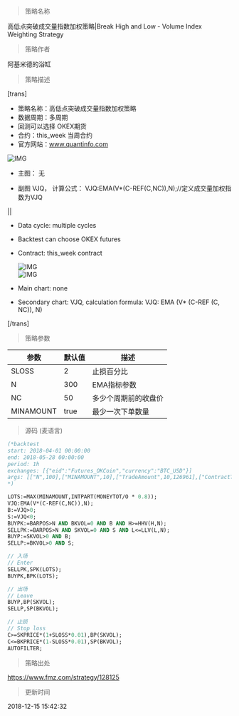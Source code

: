 
> 策略名称

高低点突破成交量指数加权策略|Break High and Low - Volume Index Weighting Strategy

> 策略作者

阿基米德的浴缸

> 策略描述

[trans]
- 策略名称：高低点突破成交量指数加权策略
- 数据周期：多周期
- 回测可以选择 OKEX期货
- 合约：this_week 当周合约
- 官方网站：www.quantinfo.com

![IMG](https://www.fmz.com/upload/asset/efa8dad9db6b13862283a69ee8255934.png)

- 主图：
  无

- 副图
  VJQ， 计算公式： VJQ:EMA(V*(C-REF(C,NC)),N);//定义成交量加权指数为VJQ

|| 

- Data cycle: multiple cycles
- Backtest can choose OKEX futures
- Contract: this_week contract

  ![IMG](https://www.fmz.com/upload/asset/7ba0592df29f0e159c4d6f090c893339.png)  
  ![IMG](https://www.fmz.com/upload/asset/7f9acd992f46482e5709402ae85abd77.png) 

- Main chart: 
  none

- Secondary chart:
  VJQ, calculation formula: VJQ: EMA (V* (C-REF (C, NC)), N)

[/trans]

> 策略参数



|参数|默认值|描述|
|----|----|----|
|SLOSS|2|止损百分比|percentage of stop loss|
|N|300|EMA指标参数|EMA index parameter|
|NC|50|多少个周期前的收盘价|closing price of how many cycles ago|
|MINAMOUNT|true|最少一次下单数量|minimum order quantity at a time|


> 源码 (麦语言)

``` pascal
(*backtest
start: 2018-04-01 00:00:00
end: 2018-05-28 00:00:00
period: 1h
exchanges: [{"eid":"Futures_OKCoin","currency":"BTC_USD"}]
args: [["N",100],["MINAMOUNT",10],["TradeAmount",10,126961],["ContractType","this_week",126961]]
*)

LOTS:=MAX(MINAMOUNT,INTPART(MONEYTOT/O * 0.8));
VJQ:EMA(V*(C-REF(C,NC)),N);
B:=VJQ>0;
S:=VJQ<0;
BUYPK:=BARPOS>N AND BKVOL=0 AND B AND H>=HHV(H,N);
SELLPK:=BARPOS>N AND SKVOL=0 AND S AND L<=LLV(L,N);
BUYP:=SKVOL>0 AND B;
SELLP:=BKVOL>0 AND S;

// 入场
// Enter
SELLPK,SPK(LOTS);
BUYPK,BPK(LOTS);

// 出场
// Leave
BUYP,BP(SKVOL);
SELLP,SP(BKVOL);

// 止损
// Stop loss
C>=SKPRICE*(1+SLOSS*0.01),BP(SKVOL);
C<=BKPRICE*(1-SLOSS*0.01),SP(BKVOL);
AUTOFILTER;
```

> 策略出处

https://www.fmz.com/strategy/128125

> 更新时间

2018-12-15 15:42:32
